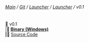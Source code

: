 ###### [Main](https://pikakid98.github.io) / [Git](https://git-pikakid98.github.io) / [Launcher](https://git-pikakid98.github.io/launcher) / [Launcher](https://git-pikakid98.github.io/launcher/launcher) / v0.1
<h1></h1>

📂 v0.1
\
|____📄 [Binary (Windows)](https://github.com/Git-Pikakid98/pikakid98-launcher/releases/download/v0.1/Pikakid98.Launcher.v0.1.exe)
\
|____📄 [Source Code](https://github.com/Git-Pikakid98/pikakid98-launcher/archive/refs/tags/v0.1.zip)
